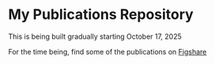 # My Publications Repository

This is being built gradually starting October 17, 2025

For the time being, find some of the publications on <a href="https://figshare.com/authors/Staffan_Canback/20547296" target="_blank">Figshare</a>  
